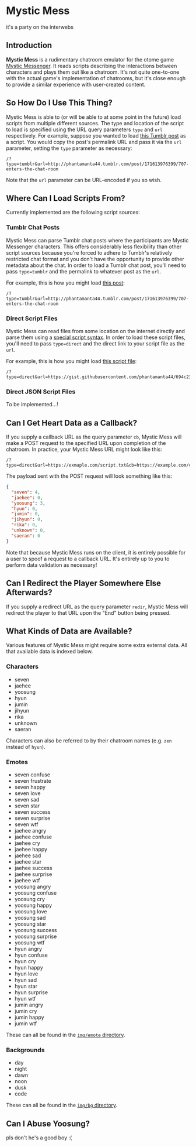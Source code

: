 # Mystic Mess
it's a party on the interwebs

## Introduction
**Mystic Mess** is a rudimentary chatroom emulator for the otome game [Mystic Messenger](http://cheritz.com/games/mystic-messenger). It reads scripts describing the interactions between characters and plays them out like a chatroom. It's not quite one-to-one with the actual game's implementation of chatrooms, but it's close enough to provide a similar experience with user-created content.

## So How Do I Use This Thing?
Mystic Mess is able to (or will be able to at some point in the future) load scripts from multiple different sources. The type and location of the script to load is specified using the URL query parameters `type` and `url` respectively. For example, suppose you wanted to load [this Tumblr post](http://phantamanta44.tumblr.com/post/171613976399/707-enters-the-chat-room) as a script. You would copy the post's permalink URL and pass it via the `url` parameter, setting the `type` parameter as necessary:
```
/?type=tumblr&url=http://phantamanta44.tumblr.com/post/171613976399/707-enters-the-chat-room
```
Note that the `url` parameter can be URL-encoded if you so wish.

## Where Can I Load Scripts From?
Currently implemented are the following script sources:

### Tumblr Chat Posts
Mystic Mess can parse Tumblr chat posts where the participants are Mystic Messenger characters. This offers considerably less flexibility than other script sources because you're forced to adhere to Tumblr's relatively restricted chat format and you don't have the opportunity to provide other metadata about the chat. In order to load a Tumblr chat post, you'll need to pass `type=tumblr` and the permalink to whatever post as the `url`.

For example, this is how you might load [this post](http://phantamanta44.tumblr.com/post/171613976399/707-enters-the-chat-room):
```
/?type=tumblr&url=http://phantamanta44.tumblr.com/post/171613976399/707-enters-the-chat-room
```

### Direct Script Files
Mystic Mess can read files from some location on the internet directly and parse them using a [special script syntax](https://github.com/rfassoc/MysticMess/blob/master/docs/script-syntax.md). In order to load these script files, you'll need to pass `type=direct` and the direct link to your script file as the `url`.

For example, this is how you might load [this script file](https://gist.githubusercontent.com/phantamanta44/694c23acb6d4e8cb62120e0e9c7c906c/raw/demo4.txt):
```
/?type=direct&url=https://gist.githubusercontent.com/phantamanta44/694c23acb6d4e8cb62120e0e9c7c906c/raw/demo4.txt
```

### Direct JSON Script Files
To be implemented...!

## Can I Get Heart Data as a Callback?
If you supply a callback URL as the query parameter `cb`, Mystic Mess will make a POST request to the specified URL upon completion of the chatroom. In practice, your Mystic Mess URL might look like this:
```
/?type=direct&url=https://exmaple.com/script.txt&cb=https://example.com/callback
```
The payload sent with the POST request will look something like this:
```json
{
  "seven": 4,
  "jaehee": 0,
  "yoosung": 3,
  "hyun": 0,
  "jumin": 0,
  "jihyun": 0,
  "rika": 0,
  "unknown": 0,
  "saeran": 0
}
```
Note that because Mystic Mess runs on the client, it is entirely possible for a user to spoof a request to a callback URL. It's entirely up to you to perform data validation as necessary!

## Can I Redirect the Player Somewhere Else Afterwards?
If you supply a redirect URL as the query parameter `redir`, Mystic Mess will redirect the player to that URL upon the "End" button being pressed.

## What Kinds of Data are Available?
Various features of Mystic Mess might require some extra external data. All that available data is indexed below.

### Characters
* seven
* jaehee
* yoosung
* hyun
* jumin
* jihyun
* rika
* unknown
* saeran

Characters can also be referred to by their chatroom names (e.g. `zen` instead of `hyun`).

### Emotes
* seven confuse
* seven frustrate
* seven happy
* seven love
* seven sad
* seven star
* seven success
* seven surprise
* seven wtf
* jaehee angry
* jaehee confuse
* jaehee cry
* jaehee happy
* jaehee sad
* jaehee star
* jaehee success
* jaehee surprise
* jaehee wtf
* yoosung angry
* yoosung confuse
* yoosung cry
* yoosung happy
* yoosung love
* yoosung sad
* yoosung star
* yoosung success
* yoosung surprise
* yoosung wtf
* hyun angry
* hyun confuse
* hyun cry
* hyun happy
* hyun love
* hyun sad
* hyun star
* hyun surprise
* hyun wtf
* jumin angry
* jumin cry
* jumin happy
* jumin wtf

These can all be found in the [`img/emote` directory](https://github.com/rfassoc/MysticMess/tree/master/img/emote).

### Backgrounds
* day
* night
* dawn
* noon
* dusk
* code

These can all be found in the [`img/bg` directory](https://github.com/rfassoc/MysticMess/tree/master/img/bg).

## Can I Abuse Yoosung?
pls don't he's a good boy :(